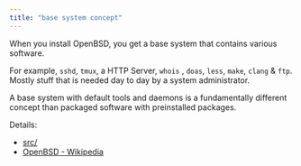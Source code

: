 ```yaml
---
title: "base system concept"
---
```


When you install OpenBSD, you get a base system that contains various
software.

For example, `sshd`, `tmux`, a HTTP Server, `whois` , `doas`, `less`, `make`,
`clang`  & `ftp`. Mostly stuff that is needed day to day by a system
administrator.

A base system with default tools and daemons is a fundamentally different
concept than packaged software with preinstalled packages.

Details:

* [src/](https://cvsweb.openbsd.org/src/)
* [OpenBSD - Wikipedia](https://en.wikipedia.org/wiki/OpenBSD#Distribution)
